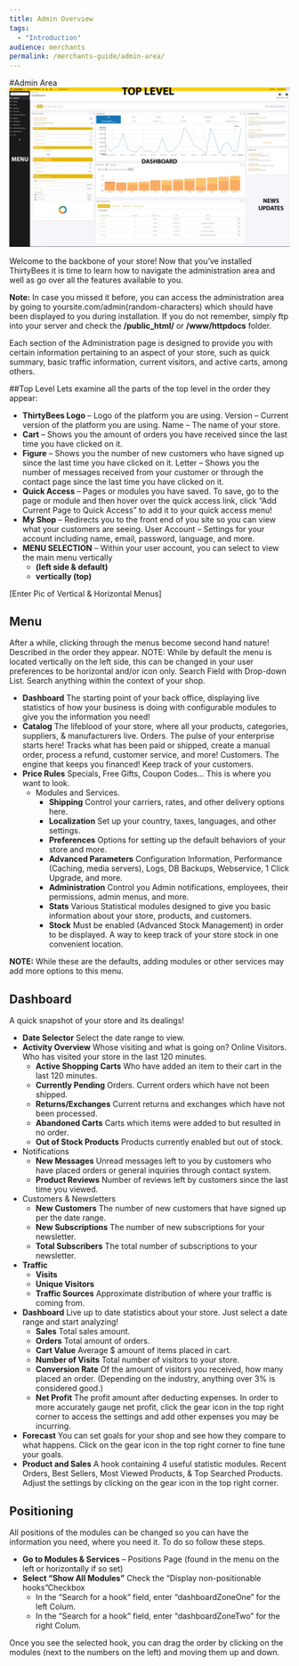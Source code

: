 ```yaml
---
title: Admin Overview
tags:
  - "Introduction"
audience: merchants
permalink: /merchants-guide/admin-area/
---
```

#Admin Area
![Thirty Bees Back Office](../images/thirty-bees-back-office.jpg  "Thirty Bees Back Office")

Welcome to the backbone of your store!  Now that you’ve installed ThirtyBees it is time to learn how to navigate the administration area and well as go over all the features available to you.

**Note:** In case you missed it before, you can access the administration area by going to yoursite.com/admin(random-characters) which should have been displayed to you during installation.  If you do not remember, simply ftp into your server and check the **/public_html/** or **/www/httpdocs** folder.

Each section of the Administration page is designed to provide you with certain information pertaining to an aspect of your store, such as quick summary, basic traffic information, current visitors, and active carts, among others.

##Top Level
Lets examine all the parts of the top level in the order they appear:

- **ThirtyBees Logo** – Logo of the platform you are using.
Version – Current version of the platform you are using.
Name – The name of your store.
- **Cart** – Shows you the amount of orders you have received since the last time you have clicked on it.
- **Figure** – Shows you the number of new customers who have signed up since the last time you have clicked on it.
Letter – Shows you the number of messages received from your customer or through the contact page since the last time you have clicked on it.
- **Quick Access** – Pages or modules you have saved.  To save, go to the page or module and then hover over the quick access link, click “Add Current Page to Quick Access” to add it to your quick access menu!
- **My Shop** – Redirects you to the front end of you site so you can view what your customers are seeing.
User Account – Settings for your account including name, email, password, language, and more.
- **MENU SELECTION** – Within your user account, you can select to view the main menu vertically
	- **(left side & default)**
	- **vertically (top)**

[Enter Pic of Vertical & Horizontal Menus]

## Menu
After a while, clicking through the menus become second hand nature!  Described in the order they appear.
NOTE:  While by default the menu is located vertically on the left side, this can be changed in your user preferences to be horizontal and/or icon only.
Search Field with Drop-down List.  Search anything within the context of your shop.


- **Dashboard**  The starting point of your back office, displaying live statistics of how your business is doing with configurable modules to give you the information you need!
- **Catalog**  The lifeblood of your store, where all your products, categories, suppliers, & manufacturers live.
Orders.  The pulse of your enterprise starts here!  Tracks what has been paid or shipped, create a manual order, process a refund, customer service, and more!
Customers.  The engine that keeps you financed!  Keep track of your customers.
- **Price Rules**  Specials, Free Gifts, Coupon Codes…  This is where you want to look.
	- Modules and Services.  
		- **Shipping**  Control your carriers, rates, and other delivery options here.
		- **Localization** Set up your country, taxes, languages, and other settings.
		- **Preferences**  Options for setting up the default behaviors of your store and more.
		- **Advanced Parameters** Configuration Information, Performance (Caching, media servers), Logs, DB Backups, Webservice, 1 Click Upgrade, and more.
		- **Administration**  Control you Admin notifications, employees, their permissions, admin menus, and more.
		- **Stats**  Various Statistical modules designed to give you  basic information about your store, products, and customers.
		- **Stock**  Must be enabled (Advanced Stock Management) in order to be displayed.  A way to keep track of your store stock in one convenient location.

**NOTE:** While these are the defaults, adding modules or other services may add more options to this menu.
## Dashboard

A quick snapshot of your store and its dealings!

- **Date Selector**  Select the date range to view.
- **Activity Overview**  Whose visiting and what is going on?
Online Visitors.  Who has visited your store in the last 120 minutes.
	- **Active Shopping Carts**  Who have added an item to their cart in the last 120 minutes.
	- **Currently Pending**
Orders. Current orders which have not been shipped.
	- **Returns/Exchanges**  Current returns and exchanges which have not been processed.
	- **Abandoned Carts**  Carts which items were added to but resulted in no order. 
	- **Out of Stock Products**  Products currently enabled but out of stock.
- Notifications
	- **New Messages** Unread messages left to you by customers who have placed orders or general inquiries through contact system.
	- **Product Reviews**  Number of reviews left by customers since the last time you viewed.
- Customers & Newsletters
	- **New Customers**  The number of new customers that have signed up per the date range.
	- **New Subscriptions**  The number of new subscriptions for your newsletter.
	- **Total Subscribers**  The total number of subscriptions to your newsletter.
- **Traffic**
	- **Visits** 
	- **Unique Visitors** 
	- **Traffic Sources**  Approximate distribution of where your traffic is coming from.
- **Dashboard**  Live up to date statistics about your store.  Just select a date range and start analyzing!
	- **Sales**  Total sales amount.
	- **Orders**  Total amount of orders.
	- **Cart Value**  Average $ amount of items placed in cart.
	- **Number of Visits**  Total number of visitors to your store.
	- **Conversion Rate**  Of the amount of visitors you received, how many placed an order.  (Depending on the industry, anything over 3% is considered good.)
	- **Net Profit** The profit amount after deducting expenses.  In order to more accurately gauge net profit, click the gear icon in the top right corner to access the settings and add other expenses you may be incurring.
- **Forecast**  You can set goals for your shop and see how they compare to what happens.  Click on the gear icon in the top right corner to fine tune your goals.
- **Product and Sales**  A hook containing 4 useful statistic modules.  Recent Orders, Best Sellers, Most Viewed Products, & Top Searched Products.  Adjust the settings by clicking on the gear icon in the top right corner.

## Positioning
All positions of the modules can be changed so you can have the information you need, where you need it.  To do so follow these steps.

- **Go to Modules & Services** – Positions Page (found in the menu on the left or horizontally if so set)
- **Select “Show All Modules”**
Check the “Display non-positionable hooks”Checkbox
	- In the “Search for a hook” field, enter “dashboardZoneOne” for the left Colum.
	- In the “Search for a hook” field, enter “dashboardZoneTwo” for the right Colum.

Once you see the selected hook, you can drag the order by clicking on the modules (next to the numbers on the left) and moving them up and down.
